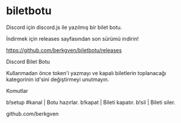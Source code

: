 # biletbotu
Discord için discord.js ile yazılmış bir bilet botu.

İndirmek için releases sayfasından son sürümü indirin!

https://github.com/berkgven/biletbotu/releases

Discord Bilet Botu

Kullanmadan önce token'i yazmayı ve kapalı biletlerin toplanacağı kategorinin id'sini değiştirmeyi unutmayın.

Komutlar

b!setup #kanal | Botu hazırlar.
b!kapat | Bileti kapatır.
b!sil | Bileti siler.


github.com/berkgven
